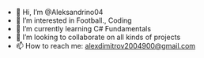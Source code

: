 - 👋 Hi, I’m @Aleksandrino04
- 👀 I’m interested in Football., Coding
- 🌱 I’m currently learning C# Fundamentals
- 💞️ I’m looking to collaborate on all kinds of  projects
- 📫 How to reach me: alexdimitrov2004900@gmail.com

<!---
Aleksandrino04/Aleksandrino04 is a ✨ special ✨ repository because its `README.md` (this file) appears on your GitHub profile.
You can click the Preview link to take a look at your changes.
--->
